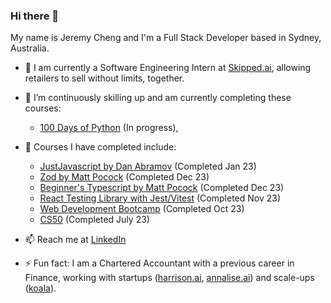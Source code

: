 ### Hi there 👋

My name is Jeremy Cheng and I'm a Full Stack Developer based in Sydney, Australia.

- 👯 I am currently a Software Engineering Intern at [Skipped.ai](https://www.skipped.ai/), allowing retailers to sell without limits, together.
  
- 🌱 I’m continuously skilling up and am currently completing these courses:
    - [100 Days of Python](https://www.udemy.com/course/100-days-of-code/) (In progress),

- 🌱 Courses I have completed include:
    - [JustJavascript by Dan Abramov](https://justjavascript.com/) (Completed Jan 23)
    - [Zod by Matt Pocock](https://www.totaltypescript.com/tutorials/zod) (Completed Dec 23)
    - [Beginner's Typescript by Matt Pocock](https://www.totaltypescript.com/tutorials/beginners-typescript) (Completed Dec 23)
    - [React Testing Library with Jest/Vitest](https://www.udemy.com/course/react-testing-library/) (Completed Nov 23)
    - [Web Development Bootcamp](https://www.udemy.com/course/the-complete-web-development-bootcamp/) (Completed Oct 23)
    - [CS50](https://pll.harvard.edu/course/cs50-introduction-computer-science) (Completed July 23)
      
- 📫 Reach me at [LinkedIn](https://www.linkedin.com/in/jytcheng/)
  
- ⚡ Fun fact: I am a Chartered Accountant with a previous career in Finance, working with startups ([harrison.ai](https://harrison.ai/), [annalise.ai](https://annalise.ai/)) and scale-ups ([koala](https://koala.com/en-au)).

